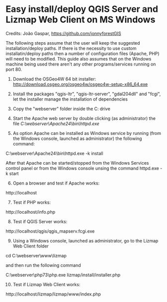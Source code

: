 # Easy install/deploy QGIS Server and Lizmap Web Client on MS Windows

Credits: João Gaspar, https://github.com/jonnyforestGIS

The following steps assume that the user will keep the suggested installation/deploy paths. If there is the necessity to use custom installatin/deploy paths then a number of configuration files (Apache, PHP) will need to be modified. This guide also assumes that on the Windows machine being used there aren't any other programs/services running on port 80.

1) Download the OSGeo4W 64 bit installer: http://download.osgeo.org/osgeo4w/osgeo4w-setup-x86_64.exe

2) Install the packages "qgis-ltr", "qgis-ltr-server", "gdal204dll" and "fcgi", let the installer manage the installation of dependencies

3) Copy the "webserver" folder inside the C: drive

4) Start the Apache web server by double clicking (as administrator) the file *C:\webserver\Apache24\bin\httpd.exe*

5) As option Apache can be installed as Windows service by running (from the Windows console, launched as administrator) the following command:

C:\webserver\Apache24\bin\httpd.exe -k install

After that Apache can be started/stopped from the Windows Services control panel or from the Windows console unsing the command httpd.exe -k start

6) Open a browser and test if Apache works:

http://localhost

7) Test if PHP works:

http://localhost/info.php

8) Test if QGIS Server works:

http://localhost/qgis/qgis_mapserv.fcgi.exe

9) Using a Windows console, launched as administrator, go to the Lizmap Web Client folder

cd C:\webserver\www\lizmap

and then run the following command

C:\webserver\php73\php.exe lizmap/install/installer.php

10) Test if Lizmap Web Client works:

http://localhost/lizmap/lizmap/www/index.php
